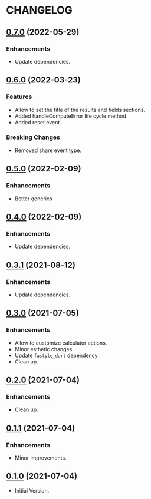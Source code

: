 # CHANGELOG

## [0.7.0](https://github.com/tyrcord/fastyle_calculator/releases/tag/0.7.0) (2022-05-29)

### Enhancements

- Update dependencies.

## [0.6.0](https://github.com/tyrcord/fastyle_calculator/releases/tag/0.6.0) (2022-03-23)

### Features

- Allow to set the title of the results and fields sections.
- Added handleComputeError life cycle method.
- Added reset event.

### Breaking Changes

- Removed share event type.

## [0.5.0](https://github.com/tyrcord/fastyle_calculator/releases/tag/0.5.0) (2022-02-09)

### Enhancements

- Better generics

## [0.4.0](https://github.com/tyrcord/fastyle_calculator/releases/tag/0.4.0) (2022-02-09)

### Enhancements

- Update dependencies.

## [0.3.1](https://github.com/tyrcord/fastyle_calculator/releases/tag/0.3.1) (2021-08-12)

### Enhancements

- Update dependencies.

## [0.3.0](https://github.com/tyrcord/fastyle_calculator/releases/tag/0.3.0) (2021-07-05)

### Enhancements

- Allow to customize calculator actions.
- Minor esthetic changes.
- Update `fastyle_dart` dependency
- Clean up.

## [0.2.0](https://github.com/tyrcord/fastyle_calculator/releases/tag/0.2.0) (2021-07-04)

### Enhancements

- Clean up.

## [0.1.1](https://github.com/tyrcord/fastyle_calculator/releases/tag/0.1.1) (2021-07-04)

### Enhancements

- Minor improvements.

## [0.1.0](https://github.com/tyrcord/fastyle_calculator/releases/tag/0.1.0) (2021-07-04)

- Initial Version.
